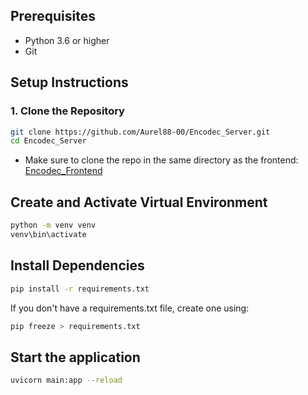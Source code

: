 ## Prerequisites

- Python 3.6 or higher
- Git 

## Setup Instructions

### 1. Clone the Repository
```bash
git clone https://github.com/Aurel88-00/Encodec_Server.git
cd Encodec_Server
```
* Make sure to clone the repo in the same directory as the frontend: [Encodec_Frontend](https://github.com/Aurel88-00/Encodec_Frontend)

## Create and Activate Virtual Environment
```bash
python -m venv venv
venv\bin\activate
```
## Install Dependencies
```bash
pip install -r requirements.txt
```
If you don't have a requirements.txt file, create one using:

```bash
pip freeze > requirements.txt
```
## Start the application
```bash
uvicorn main:app --reload
```



